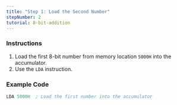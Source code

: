 ```yaml
---
title: "Step 1: Load the Second Number"
stepNumber: 2
tutorial: 8-bit-addition
---
```


### Instructions
1. Load the first 8-bit number from memory location `5000H` into the accumulator.
2. Use the `LDA` instruction.

### Example Code
```asm
LDA 5000H  ; Load the first number into the accumulator

